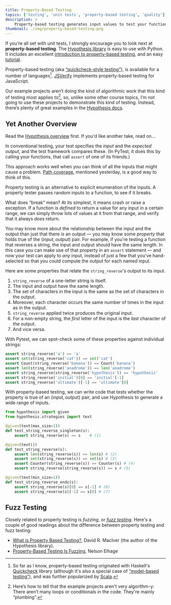 ```yaml
---
title: Property-Based Testing
topics: ['testing', 'unit tests', 'property-based testing', 'quality']
description: >
    Property-based testing generates input values to test your functions with. The Hypothesis package implements property-based testing for Python. Fuzz testing and property-based testing are closely related.
thumbnail: ./img/property-based-testing.png
---
```


If you’re all set with unit tests, I strongly encourage you to look next at **property-based testing**. The [Hypothesis library](https://hypothesis.readthedocs.io/en/latest/index.html) is easy to use with Python. It includes an excellent [introduction to property-based testing](https://hypothesis.readthedocs.io/en/latest/index.html), and an easy [tutorial](https://hypothesis.readthedocs.io/en/latest/quickstart.html).

Property-based testing (aka [“quickcheck-style testing”](https://en.wikipedia.org/wiki/Model-based_testing)), is available for a number of languages[^1].    [JSVerify](https://jsverify.github.io/) implements property-based testing for JavaScript.

Our example projects aren’t doing the kind of algorithmic work that this kind of testing most applies to[^2], so, unlike some other course topics, I’m not going to use these projects to demonstrate this kind of testing. Instead, there’s plenty of great examples in the [Hypothesis docs](https://hypothesis.readthedocs.io/en/latest/index.html).

[^1]: So far as I know, property-based testing originated with Haskell's [Quickcheck](https://www.schoolofhaskell.com/user/pbv/an-introduction-to-quickcheck-testing) library (although it's also a special case of [“model-based testing”](https://en.wikipedia.org/wiki/Model-based_testing)), and was further popularized by [Scala](https://www.scalacheck.org/).
[^2]: Here’s how to tell that the example projects aren't very algorithm-y: There aren’t many loops or conditionals in the code. They're mainly “plumbing”.

## Yet Another Overview

Read the [Hypothesis overview](https://hypothesis.readthedocs.io/en/latest/index.html) first. If you'd like another take, read on…

In conventional testing, your test specifies the *input* and the *expected output*, and the test framework compares these. (In PyTest, it does this by calling your functions, that call `assert` of one of its friends.)

This approach works well when you can think of all the inputs that might cause a problem. [Path coverage](https://en.wikipedia.org/wiki/Code_coverage#Basic_coverage_criteria), mentioned yesterday, is a good way to think of this.

Property testing is an alternative to explicit enumeration of the inputs. A property tester passes random inputs to a function, to see if it breaks.

What does “break” mean? At its simplest, it means crash or raise a exception. If a function is *defined* to return a value for any input in a certain range, we can simply throw lots of values at it from that range, and verify that it always *does* return.

You may know more about the relationship between the input and the output than just that there *is* an output — you may know some *property* that holds true of the $(\textit{input}, \textit{output})$ pair. For example, if you're testing a function that reverses a string, the input and output should have the same length. In this case you can make use of that property in an `assert` statement — and now your test can apply to *any* input, instead of just a few that you've hand-selected so that you could compute the output for each named input.

Here are some properties that relate the `string_reverse`'s output to its input.

1. `string_reverse` of a one-letter string is itself.
2. The input and output have the same length.
3. The set of characters in the input is the same as the set of characters in the output.
4. Moreover, each character occurs the same number of times in the input as in the output.
5. `string_reverse` applied twice produces the original input.
6. For a non-empty string, the *first* letter of the input is the *last* character of the output.
7. And vice versa.

With Pytest, we can spot-check some of these properties against individual strings:

```python
assert string_reverse('a') == 'a'
assert set(string_reverse('cat')) == set('cat')
assert Count(string_reverse('banana')) == Count('banana')
assert len(string_reverse('anadrome')) == len('anadrome')
assert string_reverse(string_reverse('hypothesis')) == 'hypothesis'
assert string_reverse('initial')[0] == 'initial'[-1]
assert string_reverse('ultimate')[-1] == 'ultimate'[0]
```

With property-based testing, we can write code that tests whether the property is true of an $(\textrm{input}, \textrm{output})$ pair, and use Hypothesis to generate a wide range of inputs.

```python
from hypothesis import given
from hypothesis.strategies import text

@given(text(max_size=1))
def test_string_reverse_singleton(s):
    assert string_reverse(s) == s    # (1)

@given(text())
def test_string_reverse(s):
    assert len(string_reverse(s)) == len(s) # (2)
    assert set(string_reverse(s)) == set(s) # (3)
    assert Counter(string_reverse(s)) == Counter(s) # (4)
    assert string_reverse(string_reverse(s)) == s # (5)

@given(text(min_size=1))
def test_string_reverse_ends(s):
    assert string_reverse(s)[0] == s[-1] # (6)
    assert string_reverse(s)[-1] == s[0] # (7)
```

## Fuzz Testing

Closely related to property testing is *fuzzing*, or [*fuzz testing*](https://en.wikipedia.org/wiki/Fuzzing). Here's a couple of good readings about the difference between property testing and fuzz testing:

* [What is Property Based Testing?](http://hypothesis.works/articles/what-is-property-based-testing/), David R. MacIver (the author of the Hypothesis library).
* [Property-Based Testing Is Fuzzing](https://blog.nelhage.com/post/property-testing-is-fuzzing/), Nelson Elhage

